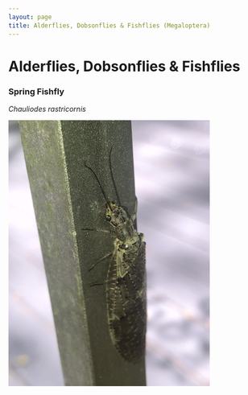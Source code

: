 ```yaml
---
layout: page
title: Alderflies, Dobsonflies & Fishflies (Megaloptera)
---
```


# Alderflies, Dobsonflies & Fishflies

### Spring Fishfly
*Chauliodes rastricornis*

<img src="../../assets/images/Megaloptera/Spring Fishfly.jpg" title="Coastal Virginia, April 2025" width="400"/>
